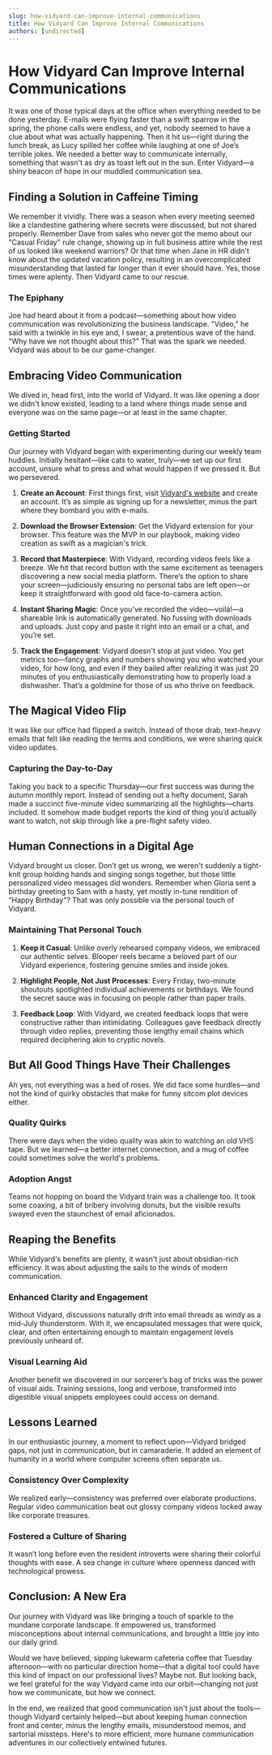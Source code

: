 ```yaml
---
slug: how-vidyard-can-improve-internal-communications
title: How Vidyard Can Improve Internal Communications
authors: [undirected]
---
```



# How Vidyard Can Improve Internal Communications

It was one of those typical days at the office when everything needed to be done yesterday. E-mails were flying faster than a swift sparrow in the spring, the phone calls were endless, and yet, nobody seemed to have a clue about what was actually happening. Then it hit us—right during the lunch break, as Lucy spilled her coffee while laughing at one of Joe’s terrible jokes. We needed a better way to communicate internally, something that wasn't as dry as toast left out in the sun. Enter Vidyard—a shiny beacon of hope in our muddled communication sea.

## Finding a Solution in Caffeine Timing

We remember it vividly. There was a season when every meeting seemed like a clandestine gathering where secrets were discussed, but not shared properly. Remember Dave from sales who never got the memo about our "Casual Friday" rule change, showing up in full business attire while the rest of us looked like weekend warriors? Or that time when Jane in HR didn't know about the updated vacation policy, resulting in an overcomplicated misunderstanding that lasted far longer than it ever should have. Yes, those times were aplenty. Then Vidyard came to our rescue.

### The Epiphany

Joe had heard about it from a podcast—something about how video communication was revolutionizing the business landscape. "Video," he said with a twinkle in his eye and, I swear, a pretentious wave of the hand. "Why have we not thought about this?" That was the spark we needed. Vidyard was about to be our game-changer.

## Embracing Video Communication

We dived in, head first, into the world of Vidyard. It was like opening a door we didn't know existed, leading to a land where things made sense and everyone was on the same page—or at least in the same chapter.

### Getting Started

Our journey with Vidyard began with experimenting during our weekly team huddles. Initially hesitant—like cats to water, truly—we set up our first account, unsure what to press and what would happen if we pressed it. But we persevered. 

1. **Create an Account**: First things first, visit [Vidyard's website](https://www.vidyard.com/) and create an account. It’s as simple as signing up for a newsletter, minus the part where they bombard you with e-mails. 

2. **Download the Browser Extension**: Get the Vidyard extension for your browser. This feature was the MVP in our playbook, making video creation as swift as a magician's trick. 

3. **Record that Masterpiece**: With Vidyard, recording videos feels like a breeze. We hit that record button with the same excitement as teenagers discovering a new social media platform. There’s the option to share your screen—judiciously ensuring no personal tabs are left open—or keep it straightforward with good old face-to-camera action.

4. **Instant Sharing Magic**: Once you’ve recorded the video—voilà!—a shareable link is automatically generated. No fussing with downloads and uploads. Just copy and paste it right into an email or a chat, and you’re set.

5. **Track the Engagement**: Vidyard doesn't stop at just video. You get metrics too—fancy graphs and numbers showing you who watched your video, for how long, and even if they bailed after realizing it was just 20 minutes of you enthusiastically demonstrating how to properly load a dishwasher. That’s a goldmine for those of us who thrive on feedback.

## The Magical Video Flip

It was like our office had flipped a switch. Instead of those drab, text-heavy emails that felt like reading the terms and conditions, we were sharing quick video updates. 

### Capturing the Day-to-Day

Taking you back to a specific Thursday—our first success was during the autumn monthly report. Instead of sending out a hefty document, Sarah made a succinct five-minute video summarizing all the highlights—charts included. It somehow made budget reports the kind of thing you’d actually want to watch, not skip through like a pre-flight safety video.

## Human Connections in a Digital Age

Vidyard brought us closer. Don’t get us wrong, we weren't suddenly a tight-knit group holding hands and singing songs together, but those little personalized video messages did wonders. Remember when Gloria sent a birthday greeting to Sam with a hasty, yet mostly in-tune rendition of "Happy Birthday"? That was only possible via the personal touch of Vidyard. 

### Maintaining That Personal Touch

1. **Keep it Casual**: Unlike overly rehearsed company videos, we embraced our authentic selves. Blooper reels became a beloved part of our Vidyard experience, fostering genuine smiles and inside jokes.

2. **Highlight People, Not Just Processes**: Every Friday, two-minute shoutouts spotlighted individual achievements or birthdays. We found the secret sauce was in focusing on people rather than paper trails.

3. **Feedback Loop**: With Vidyard, we created feedback loops that were constructive rather than intimidating. Colleagues gave feedback directly through video replies, preventing those lengthy email chains which required deciphering akin to cryptic novels.

## But All Good Things Have Their Challenges

Ah yes, not everything was a bed of roses. We did face some hurdles—and not the kind of quirky obstacles that make for funny sitcom plot devices either.

### Quality Quirks

There were days when the video quality was akin to watching an old VHS tape. But we learned—a better internet connection, and a mug of coffee could sometimes solve the world's problems.

### Adoption Angst

Teams not hopping on board the Vidyard train was a challenge too. It took some coaxing, a bit of bribery involving donuts, but the visible results swayed even the staunchest of email aficionados.

## Reaping the Benefits

While Vidyard's benefits are plenty, it wasn't just about obsidian-rich efficiency. It was about adjusting the sails to the winds of modern communication.

### Enhanced Clarity and Engagement

Without Vidyard, discussions naturally drift into email threads as windy as a mid-July thunderstorm. With it, we encapsulated messages that were quick, clear, and often entertaining enough to maintain engagement levels previously unheard of.

### Visual Learning Aid

Another benefit we discovered in our sorcerer’s bag of tricks was the power of visual aids. Training sessions, long and verbose, transformed into digestible visual snippets employees could access on demand.

## Lessons Learned

In our enthusiastic journey, a moment to reflect upon—Vidyard bridged gaps, not just in communication, but in camaraderie. It added an element of humanity in a world where computer screens often separate us.

### Consistency Over Complexity

We realized early—consistency was preferred over elaborate productions. Regular video communication beat out glossy company videos locked away like corporate treasures.

### Fostered a Culture of Sharing

It wasn’t long before even the resident introverts were sharing their colorful thoughts with ease. A sea change in culture where openness danced with technological prowess.

## Conclusion: A New Era

Our journey with Vidyard was like bringing a touch of sparkle to the mundane corporate landscape. It empowered us, transformed misconceptions about internal communications, and brought a little joy into our daily grind.

Would we have believed, sipping lukewarm cafeteria coffee that Tuesday afternoon—with no particular direction home—that a digital tool could have this kind of impact on our professional lives? Maybe not. But looking back, we feel grateful for the way Vidyard came into our orbit—changing not just how we communicate, but how we connect.

In the end, we realized that good communication isn't just about the tools—though Vidyard certainly helped—but about keeping human connection front and center, minus the lengthy emails, misunderstood memos, and sartorial missteps. Here's to more efficient, more humane communication adventures in our collectively entwined futures.